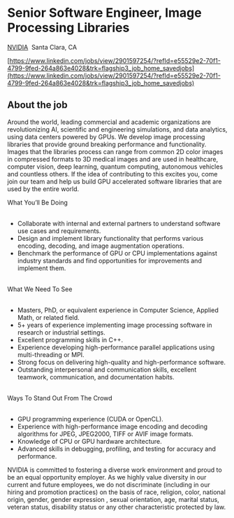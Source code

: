 
# Senior Software Engineer, Image Processing Libraries

[NVIDIA](https://www.linkedin.com/company/nvidia/life/)  Santa Clara, CA

[https://www.linkedin.com/jobs/view/2901597254/?refId=e55529e2-70f1-4799-9fed-264a863e4028&trk=flagship3_job_home_savedjobs](https://www.linkedin.com/jobs/view/2901597254/?refId=e55529e2-70f1-4799-9fed-264a863e4028&trk=flagship3_job_home_savedjobs)

## About the job

Around the world, leading commercial and academic organizations are revolutionizing AI, scientific and engineering simulations, and data analytics, using data centers powered by GPUs. We develop image processing libraries that provide ground breaking performance and functionality. Images that the libraries process can range from common 2D color images in compressed formats to 3D medical images and are used in healthcare, computer vision, deep learning, quantum computing, autonomous vehicles and countless others. If the idea of contributing to this excites you, come join our team and help us build GPU accelerated software libraries that are used by the entire world.  
  
What You’ll Be Doing  
 

- Collaborate with internal and external partners to understand software use cases and requirements.
- Design and implement library functionality that performs various encoding, decoding, and image augmentation operations.
- Benchmark the performance of GPU or CPU implementations against industry standards and find opportunities for improvements and implement them.  
     

What We Need To See  
 

- Masters, PhD, or equivalent experience in Computer Science, Applied Math, or related field.
- 5+ years of experience implementing image processing software in research or industrial settings.
- Excellent programming skills in C++.
- Experience developing high-performance parallel applications using multi-threading or MPI.
- Strong focus on delivering high-quality and high-performance software.
- Outstanding interpersonal and communication skills, excellent teamwork, communication, and documentation habits.  
     

Ways To Stand Out From The Crowd  
 

- GPU programming experience (CUDA or OpenCL).
- Experience with high-performance image encoding and decoding algorithms for JPEG, JPEG2000, TIFF or AVIF image formats.
- Knowledge of CPU or GPU hardware architecture.
- Advanced skills in debugging, profiling, and testing for accuracy and performance.

NVIDIA is committed to fostering a diverse work environment and proud to be an equal opportunity employer. As we highly value diversity in our current and future employees, we do not discriminate (including in our hiring and promotion practices) on the basis of race, religion, color, national origin, gender, gender expression , sexual orientation, age, marital status, veteran status, disability status or any other characteristic protected by law.